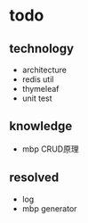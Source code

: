 # todo

## technology
- architecture
- redis util
- thymeleaf
- unit test

## knowledge
- mbp CRUD原理

## resolved
- log
- mbp generator
